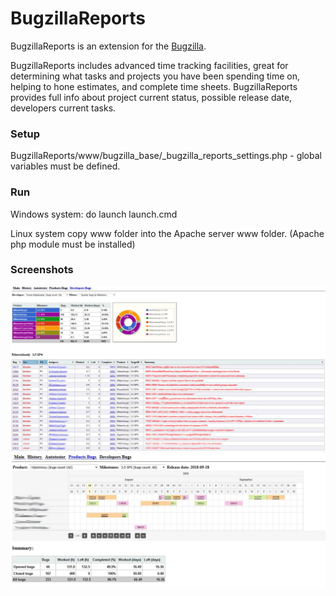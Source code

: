 # BugzillaReports
BugzillaReports is an extension for the [Bugzilla](https://www.bugzilla.org/).

BugzillaReports includes advanced time tracking facilities, great for determining what tasks 
and projects you have been spending time on, helping to hone estimates, and complete time sheets. 
BugzillaReports provides full info about project current status, possible release date, developers 
current tasks.
 
### Setup

BugzillaReports/www/bugzilla_base/_bugzilla_reports_settings.php - global variables must be defined.
 
### Run
Windows system: do launch launch.cmd

Linux system copy www folder into the Apache server www folder. (Apache php module must be installed)

### Screenshots

![Alt text](/screenshots/bug_reports.jpg?raw=true "Optional Title")
![Alt text](/screenshots/product_report.jpg?raw=true "Optional Title")
 	
